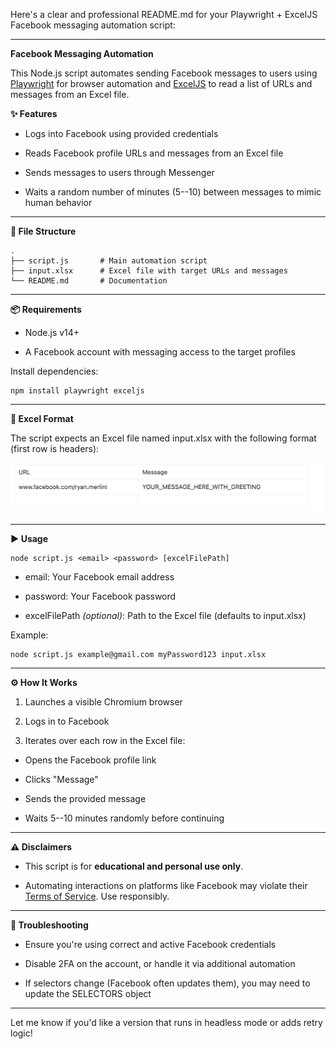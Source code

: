 Here's a clear and professional README.md for your Playwright + ExcelJS Facebook messaging automation script:

* * * * *

**Facebook Messaging Automation**

This Node.js script automates sending Facebook messages to users using [Playwright](https://playwright.dev/) for browser automation and [ExcelJS](https://github.com/exceljs/exceljs) to read a list of URLs and messages from an Excel file.

**✨ Features**

-  Logs into Facebook using provided credentials

-  Reads Facebook profile URLs and messages from an Excel file

-  Sends messages to users through Messenger

-  Waits a random number of minutes (5--10) between messages to mimic human behavior

* * * * *

**📁 File Structure**

```
.
├── script.js       # Main automation script
├── input.xlsx      # Excel file with target URLs and messages
└── README.md       # Documentation
```

* * * * *

**📦 Requirements**

-  Node.js v14+

-  A Facebook account with messaging access to the target profiles

Install dependencies:

```
npm install playwright exceljs
```

* * * * *

**📘 Excel Format**

The script expects an Excel file named input.xlsx with the following format (first row is headers):

![Alt text](./image.png)

* * * * *

**▶️ Usage**

```
node script.js <email> <password> [excelFilePath]
```

-  email: Your Facebook email address

-  password: Your Facebook password

-  excelFilePath *(optional)*: Path to the Excel file (defaults to input.xlsx)

Example:

```
node script.js example@gmail.com myPassword123 input.xlsx
```

* * * * *

**⚙️ How It Works**

1.  Launches a visible Chromium browser

2.  Logs in to Facebook

3.  Iterates over each row in the Excel file:

-  Opens the Facebook profile link

-  Clicks "Message"

-  Sends the provided message

-  Waits 5--10 minutes randomly before continuing

* * * * *

**⚠️ Disclaimers**

-  This script is for **educational and personal use only**.

-  Automating interactions on platforms like Facebook may violate their [Terms of Service](https://www.facebook.com/legal/terms). Use responsibly.

* * * * *

**🧼 Troubleshooting**

-  Ensure you're using correct and active Facebook credentials

-  Disable 2FA on the account, or handle it via additional automation

-  If selectors change (Facebook often updates them), you may need to update the SELECTORS object

* * * * *

Let me know if you'd like a version that runs in headless mode or adds retry logic!